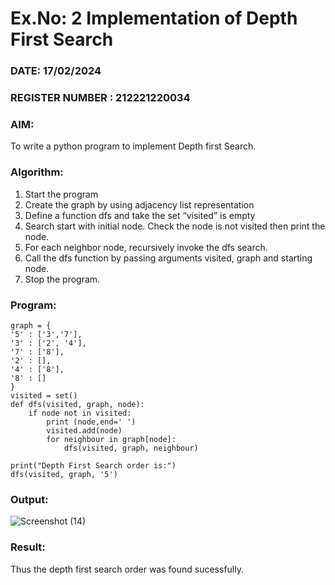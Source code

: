 # Ex.No: 2  Implementation of Depth First Search
### DATE: 17/02/2024                                                                            
### REGISTER NUMBER : 212221220034
### AIM: 
To write a python program to implement Depth first Search. 
### Algorithm:
1. Start the program
2. Create the graph by using adjacency list representation
3. Define a function dfs and take the set “visited” is empty 
4. Search start with initial node. Check the node is not visited then print the node.
5. For each neighbor node, recursively invoke the dfs search.
6. Call the dfs function by passing arguments visited, graph and starting node.
7. Stop the program.

### Program:
```
graph = {
'5' : ['3','7'],
'3' : ['2', '4'],
'7' : ['8'],
'2' : [],
'4' : ['8'],
'8' : []
}
visited = set()
def dfs(visited, graph, node):
    if node not in visited:
        print (node,end=' ')
        visited.add(node)
        for neighbour in graph[node]:
            dfs(visited, graph, neighbour)
            
print("Depth First Search order is:")
dfs(visited, graph, '5')
```
### Output:
![Screenshot (14)](https://github.com/Naadira/AI_Lab_2023-24/assets/128135126/cff873c7-bfe6-46cb-996a-b3c54c011458)

### Result:
Thus the depth first search order was found sucessfully.

